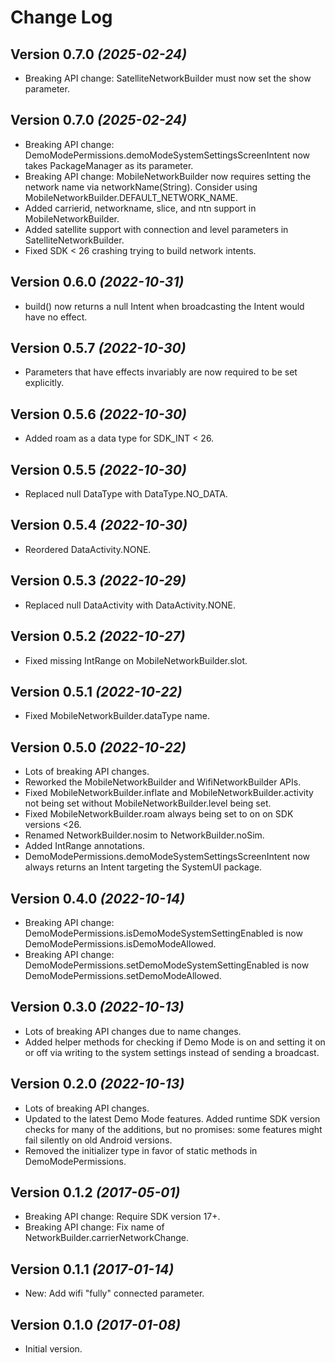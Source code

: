 Change Log
==========

Version 0.7.0 *(2025-02-24)*
----------------------------

* Breaking API change: SatelliteNetworkBuilder must now set the show parameter.

Version 0.7.0 *(2025-02-24)*
----------------------------

* Breaking API change: DemoModePermissions.demoModeSystemSettingsScreenIntent now takes PackageManager as its parameter.
* Breaking API change: MobileNetworkBuilder now requires setting the network name via networkName(String). Consider using MobileNetworkBuilder.DEFAULT_NETWORK_NAME.
* Added carrierid, networkname, slice, and ntn support in MobileNetworkBuilder.
* Added satellite support with connection and level parameters in SatelliteNetworkBuilder.
* Fixed SDK < 26 crashing trying to build network intents.

Version 0.6.0 *(2022-10-31)*
----------------------------

* build() now returns a null Intent when broadcasting the Intent would have no effect.

Version 0.5.7 *(2022-10-30)*
----------------------------

* Parameters that have effects invariably are now required to be set explicitly.

Version 0.5.6 *(2022-10-30)*
----------------------------

* Added roam as a data type for SDK_INT < 26.

Version 0.5.5 *(2022-10-30)*
----------------------------

* Replaced null DataType with DataType.NO_DATA.

Version 0.5.4 *(2022-10-30)*
----------------------------

* Reordered DataActivity.NONE.

Version 0.5.3 *(2022-10-29)*
----------------------------

* Replaced null DataActivity with DataActivity.NONE.

Version 0.5.2 *(2022-10-27)*
----------------------------

* Fixed missing IntRange on MobileNetworkBuilder.slot.

Version 0.5.1 *(2022-10-22)*
----------------------------

* Fixed MobileNetworkBuilder.dataType name.

Version 0.5.0 *(2022-10-22)*
----------------------------

* Lots of breaking API changes.
* Reworked the MobileNetworkBuilder and WifiNetworkBuilder APIs.
* Fixed MobileNetworkBuilder.inflate and MobileNetworkBuilder.activity not being set without MobileNetworkBuilder.level being set.
* Fixed MobileNetworkBuilder.roam always being set to on on SDK versions <26.
* Renamed NetworkBuilder.nosim to NetworkBuilder.noSim.
* Added IntRange annotations.
* DemoModePermissions.demoModeSystemSettingsScreenIntent now always returns an Intent targeting the SystemUI package.

Version 0.4.0 *(2022-10-14)*
----------------------------

* Breaking API change: DemoModePermissions.isDemoModeSystemSettingEnabled is now DemoModePermissions.isDemoModeAllowed.
* Breaking API change: DemoModePermissions.setDemoModeSystemSettingEnabled is now DemoModePermissions.setDemoModeAllowed.

Version 0.3.0 *(2022-10-13)*
----------------------------

* Lots of breaking API changes due to name changes.
* Added helper methods for checking if Demo Mode is on and setting it on or off via writing to the system settings instead of sending a broadcast.

Version 0.2.0 *(2022-10-13)*
----------------------------

* Lots of breaking API changes.
* Updated to the latest Demo Mode features. Added runtime SDK version checks for many of the additions, but no promises: some features might fail silently on old Android versions.
* Removed the initializer type in favor of static methods in DemoModePermissions.

Version 0.1.2 *(2017-05-01)*
----------------------------

 * Breaking API change: Require SDK version 17+.
 * Breaking API change: Fix name of NetworkBuilder.carrierNetworkChange.

Version 0.1.1 *(2017-01-14)*
----------------------------

 * New: Add wifi "fully" connected parameter.

Version 0.1.0 *(2017-01-08)*
----------------------------

 * Initial version.
